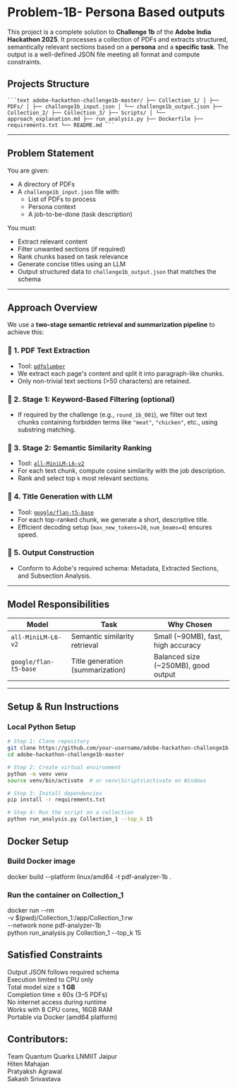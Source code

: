 # Problem-1B- Persona Based outputs 
This project is a complete solution to **Challenge 1b** of the **Adobe India Hackathon 2025**. It processes a collection of PDFs and extracts structured, semantically relevant sections based on a **persona** and a **specific task**. The output is a well-defined JSON file meeting all format and compute constraints.

## Projects Structure
<pre lang="text"><code>```text adobe-hackathon-challenge1b-master/ ├── Collection_1/ │ ├── PDFs/ │ ├── challenge1b_input.json │ └── challenge1b_output.json ├── Collection_2/ ├── Collection_3/ ├── Scripts/ │ └── approach_explanation.md ├── run_analysis.py ├── Dockerfile ├── requirements.txt └── README.md ```</code></pre>
---

##  Problem Statement

You are given:
- A directory of PDFs
- A `challenge1b_input.json` file with:
  - List of PDFs to process
  - Persona context
  - A job-to-be-done (task description)

You must:
- Extract relevant content
- Filter unwanted sections (if required)
- Rank chunks based on task relevance
- Generate concise titles using an LLM
- Output structured data to `challenge1b_output.json` that matches the schema

---

##  Approach Overview

We use a **two-stage semantic retrieval and summarization pipeline** to achieve this:

### 🔹 1. **PDF Text Extraction**
- Tool: [`pdfplumber`](https://github.com/jsvine/pdfplumber)
- We extract each page's content and split it into paragraph-like chunks.
- Only non-trivial text sections (>50 characters) are retained.

### 🔹 2. **Stage 1: Keyword-Based Filtering (optional)**
- If required by the challenge (e.g., `round_1b_001`), we filter out text chunks containing forbidden terms like `"meat"`, `"chicken"`, etc., using substring matching.

### 🔹 3. **Stage 2: Semantic Similarity Ranking**
- Tool: [`all-MiniLM-L6-v2`](https://huggingface.co/sentence-transformers/all-MiniLM-L6-v2)
- For each text chunk, compute cosine similarity with the job description.
- Rank and select top `k` most relevant sections.

### 🔹 4. **Title Generation with LLM**
- Tool: [`google/flan-t5-base`](https://huggingface.co/google/flan-t5-base)
- For each top-ranked chunk, we generate a short, descriptive title.
- Efficient decoding setup (`max_new_tokens=20`, `num_beams=4`) ensures speed.

### 🔹 5. **Output Construction**
- Conform to Adobe's required schema: Metadata, Extracted Sections, and Subsection Analysis.

---

##  Model Responsibilities

| Model                  | Task                                | Why Chosen                           |
|------------------------|-------------------------------------|--------------------------------------|
| `all-MiniLM-L6-v2`     | Semantic similarity retrieval       | Small (~90MB), fast, high accuracy   |
| `google/flan-t5-base`  | Title generation (summarization)    | Balanced size (~250MB), good output  |

---

## Setup & Run Instructions

### Local Python Setup

```bash
# Step 1: Clone repository
git clone https://github.com/your-username/adobe-hackathon-challenge1b.git
cd adobe-hackathon-challenge1b-master

# Step 2: Create virtual environment
python -m venv venv
source venv/bin/activate  # or venv\Scripts\activate on Windows

# Step 3: Install dependencies
pip install -r requirements.txt

# Step 4: Run the script on a collection
python run_analysis.py Collection_1 --top_k 15

```
## Docker Setup
### Build Docker image
docker build --platform linux/amd64 -t pdf-analyzer-1b .

### Run the container on Collection_1
docker run --rm \
-v $(pwd)/Collection_1:/app/Collection_1:rw \
--network none pdf-analyzer-1b \
python run_analysis.py Collection_1 --top_k 15



## Satisfied Constraints

 Output JSON follows required schema  
 Execution limited to CPU only       
 Total model size ≤ **1 GB**        
 Completion time ≤ 60s (3–5 PDFs)    
 No internet access during runtime    
 Works with 8 CPU cores, 16GB RAM     
 Portable via Docker (amd64 platform) 

## Contributors: 
Team Quantum Quarks LNMIIT Jaipur <br>
Hiten Mahajan <br> 
Pratyaksh Agrawal <br>
Sakash Srivastava <br>
